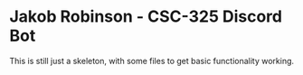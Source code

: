 # Jakob Robinson - CSC-325 Discord Bot
This is still just a skeleton, with some files to get basic functionality working.
